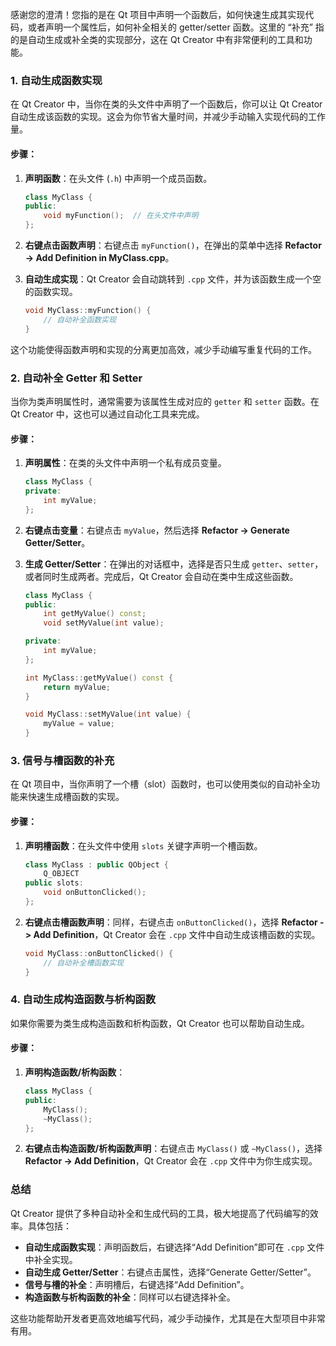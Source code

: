 感谢您的澄清！您指的是在 Qt 项目中声明一个函数后，如何快速生成其实现代码，或者声明一个属性后，如何补全相关的 getter/setter 函数。这里的 “补充” 指的是自动生成或补全类的实现部分，这在 Qt Creator 中有非常便利的工具和功能。

### 1. **自动生成函数实现**
在 Qt Creator 中，当你在类的头文件中声明了一个函数后，你可以让 Qt Creator 自动生成该函数的实现。这会为你节省大量时间，并减少手动输入实现代码的工作量。

#### 步骤：
1. **声明函数**：在头文件 (`.h`) 中声明一个成员函数。
   ```cpp
   class MyClass {
   public:
       void myFunction();  // 在头文件中声明
   };
   ```

2. **右键点击函数声明**：右键点击 `myFunction()`，在弹出的菜单中选择 **Refactor -> Add Definition in MyClass.cpp**。

3. **自动生成实现**：Qt Creator 会自动跳转到 `.cpp` 文件，并为该函数生成一个空的函数实现。
   ```cpp
   void MyClass::myFunction() {
       // 自动补全函数实现
   }
   ```

这个功能使得函数声明和实现的分离更加高效，减少手动编写重复代码的工作。

### 2. **自动补全 Getter 和 Setter**
当你为类声明属性时，通常需要为该属性生成对应的 `getter` 和 `setter` 函数。在 Qt Creator 中，这也可以通过自动化工具来完成。

#### 步骤：
1. **声明属性**：在类的头文件中声明一个私有成员变量。
   ```cpp
   class MyClass {
   private:
       int myValue;
   };
   ```

2. **右键点击变量**：右键点击 `myValue`，然后选择 **Refactor -> Generate Getter/Setter**。

3. **生成 Getter/Setter**：在弹出的对话框中，选择是否只生成 `getter`、`setter`，或者同时生成两者。完成后，Qt Creator 会自动在类中生成这些函数。
   ```cpp
   class MyClass {
   public:
       int getMyValue() const;
       void setMyValue(int value);

   private:
       int myValue;
   };

   int MyClass::getMyValue() const {
       return myValue;
   }

   void MyClass::setMyValue(int value) {
       myValue = value;
   }
   ```

### 3. **信号与槽函数的补充**
在 Qt 项目中，当你声明了一个槽（slot）函数时，也可以使用类似的自动补全功能来快速生成槽函数的实现。

#### 步骤：
1. **声明槽函数**：在头文件中使用 `slots` 关键字声明一个槽函数。
   ```cpp
   class MyClass : public QObject {
       Q_OBJECT
   public slots:
       void onButtonClicked();
   };
   ```

2. **右键点击槽函数声明**：同样，右键点击 `onButtonClicked()`，选择 **Refactor -> Add Definition**，Qt Creator 会在 `.cpp` 文件中自动生成该槽函数的实现。
   ```cpp
   void MyClass::onButtonClicked() {
       // 自动补全槽函数实现
   }
   ```

### 4. **自动生成构造函数与析构函数**
如果你需要为类生成构造函数和析构函数，Qt Creator 也可以帮助自动生成。

#### 步骤：
1. **声明构造函数/析构函数**：
   ```cpp
   class MyClass {
   public:
       MyClass();
       ~MyClass();
   };
   ```

2. **右键点击构造函数/析构函数声明**：右键点击 `MyClass()` 或 `~MyClass()`，选择 **Refactor -> Add Definition**，Qt Creator 会在 `.cpp` 文件中为你生成实现。

### 总结
Qt Creator 提供了多种自动补全和生成代码的工具，极大地提高了代码编写的效率。具体包括：

- **自动生成函数实现**：声明函数后，右键选择“Add Definition”即可在 `.cpp` 文件中补全实现。
- **自动生成 Getter/Setter**：右键点击属性，选择“Generate Getter/Setter”。
- **信号与槽的补全**：声明槽后，右键选择“Add Definition”。
- **构造函数与析构函数的补全**：同样可以右键选择补全。

这些功能帮助开发者更高效地编写代码，减少手动操作，尤其是在大型项目中非常有用。
